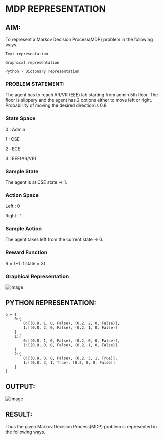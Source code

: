 # MDP REPRESENTATION

## AIM:

To represent a Markov Decision Process(MDP) problem in the following ways.

    Text representation

    Graphical representation

    Python - Dictonary representation

### PROBLEM STATEMENT:

The agent has to reach AR/VR (EEE) lab starting from admin 5th floor. The floor is slippery and the agent has 2 options either to move left or right. Probabillity of moving the desired direction is 0.8.

### State Space

0 : Admin

1 : CSE

2 : ECE

3 : EEE(AR/VR)

### Sample State

The agent is at CSE state -> 1.

### Action Space

Left : 0

Right : 1

### Sample Action

The agent takes left from the current state -> 0.

### Reward Function

R = {+1 if state = 3}

### Graphical Representation

![image](https://github.com/user-attachments/assets/b785ff8b-676e-4673-aa69-2f5a3874d28b)

## PYTHON REPRESENTATION:

```
p = {
    0:{
        0:[(0.8, 1, 0, False), (0.2, 2, 0, False)],
        1:[(0.8, 2, 0, False), (0.2, 1, 0, False)]
    }
    1:{
        0:[(0.8, 1, 0, False), (0.2, 0, 0, False)],
        1:[(0.8, 0, 0, False), (0.2, 1, 0, False)]
    }
    2:{
        0:[(0.8, 0, 0, False), (0.2, 3, 1, True)],
        1:[(0.8, 3, 1, True), (0.2, 0, 0, False)]
    }
}
```

## OUTPUT:



![image](https://github.com/user-attachments/assets/a72dcec8-3512-473d-a1cf-270605064f49)


## RESULT:

Thus the given Markov Decision Process(MDP) problem is represented in the following ways.


